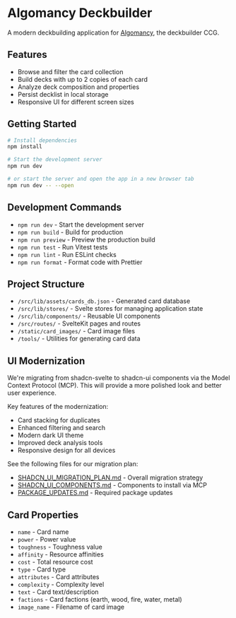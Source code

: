 # Algomancy Deckbuilder

A modern deckbuilding application for [Algomancy](https://algomancy.io/), the deckbuilder CCG.

## Features

- Browse and filter the card collection
- Build decks with up to 2 copies of each card
- Analyze deck composition and properties
- Persist decklist in local storage
- Responsive UI for different screen sizes

## Getting Started

```bash
# Install dependencies
npm install

# Start the development server
npm run dev

# or start the server and open the app in a new browser tab
npm run dev -- --open
```

## Development Commands

- `npm run dev` - Start the development server
- `npm run build` - Build for production
- `npm run preview` - Preview the production build
- `npm run test` - Run Vitest tests
- `npm run lint` - Run ESLint checks
- `npm run format` - Format code with Prettier

## Project Structure

- `/src/lib/assets/cards_db.json` - Generated card database
- `/src/lib/stores/` - Svelte stores for managing application state
- `/src/lib/components/` - Reusable UI components
- `/src/routes/` - SvelteKit pages and routes
- `/static/card_images/` - Card image files
- `/tools/` - Utilities for generating card data

## UI Modernization

We're migrating from shadcn-svelte to shadcn-ui components via the Model Context Protocol (MCP). This will provide a more polished look and better user experience.

Key features of the modernization:
- Card stacking for duplicates
- Enhanced filtering and search
- Modern dark UI theme
- Improved deck analysis tools
- Responsive design for all devices

See the following files for our migration plan:
- [SHADCN_UI_MIGRATION_PLAN.md](./SHADCN_UI_MIGRATION_PLAN.md) - Overall migration strategy
- [SHADCN_UI_COMPONENTS.md](./SHADCN_UI_COMPONENTS.md) - Components to install via MCP
- [PACKAGE_UPDATES.md](./PACKAGE_UPDATES.md) - Required package updates

## Card Properties

- `name` - Card name
- `power` - Power value
- `toughness` - Toughness value
- `affinity` - Resource affinities
- `cost` - Total resource cost
- `type` - Card type
- `attributes` - Card attributes
- `complexity` - Complexity level
- `text` - Card text/description
- `factions` - Card factions (earth, wood, fire, water, metal)
- `image_name` - Filename of card image
